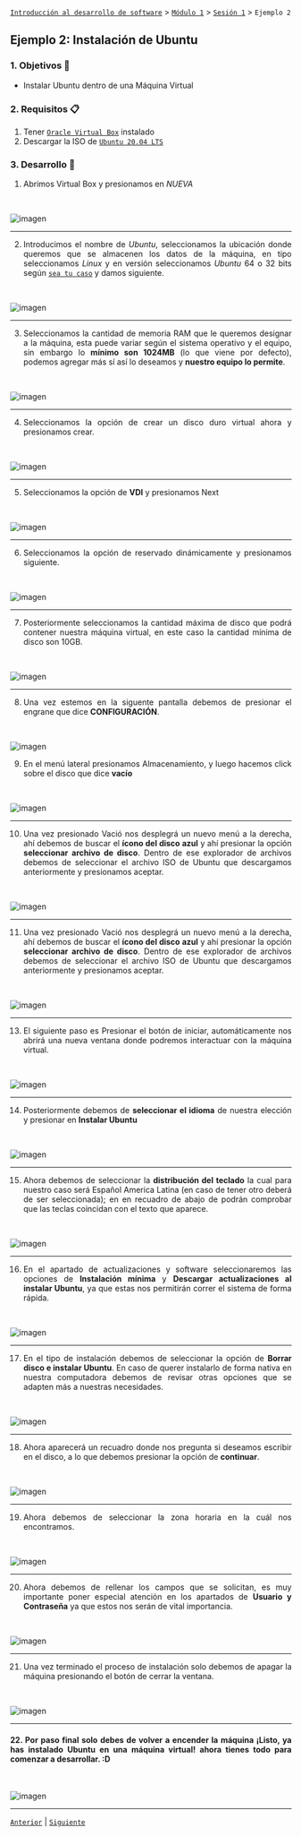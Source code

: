 [`Introducción al desarrollo de software`](../../../README.md) > [`Módulo 1`](../../README.md) > [`Sesión 1`](../README.md) > `Ejemplo 2`

## Ejemplo 2: Instalación de Ubuntu 

<div style="text-align: justify;">

### 1. Objetivos :dart:

- Instalar Ubuntu dentro de una Máquina Virtual

### 2. Requisitos :clipboard:

1. Tener [`Oracle Virtual Box`](https://www.virtualbox.org/) instalado 
2. Descargar la ISO de [`Ubuntu 20.04 LTS`](https://ubuntu.com/#download) 

### 3. Desarrollo :rocket:

1. Abrimos Virtual Box y presionamos en *NUEVA*

<br>

![imagen](Img/nueva.png)

---

2. Introducimos el nombre de *Ubuntu*, seleccionamos la ubicación donde queremos que se almacenen los datos de la máquina, en tipo seleccionamos *Linux* y en versión seleccionamos *Ubuntu* 64 o 32 bits según [`sea tu caso`](https://es.ccm.net/faq/9548-como-saber-si-mi-windows-es-de-32-o-64-bits) y damos siguiente.

<br>

![imagen](Img/Ubuntu.png)

---

3. Seleccionamos la cantidad de memoria RAM que le queremos designar a la máquina, esta puede variar según el sistema operativo y el equipo, sin embargo lo __mínimo son 1024MB__ (lo que viene por defecto), podemos agregar más sí así lo deseamos y __nuestro equipo lo permite__.

<br>

![imagen](Img/RAM.png)

---

4. Seleccionamos la opción de crear un disco duro virtual ahora y presionamos crear.

<br>

![imagen](Img/DISK.png)

---
5. Seleccionamos la opción de __VDI__ y presionamos Next

<br>

![imagen](Img/DISK.png)

---

6. Seleccionamos la opción de reservado dinámicamente y presionamos siguiente.

<br>

![imagen](Img/Din.png)

---

7. Posteriormente seleccionamos la cantidad máxima de disco que podrá contener nuestra máquina virtual, en este caso la cantidad mínima de disco son 10GB.

<br>

![imagen](Img/Disk_size.png)

---

8. Una vez estemos en la siguente pantalla debemos de presionar el engrane que dice __CONFIGURACIÓN__.

<br>

![imagen](Img/config.png)

9. En el menú lateral presionamos Almacenamiento, y luego hacemos click sobre el disco que dice __vacío__

<br>

![imagen](Img/vacio.png)

---

10. Una vez presionado Vació nos desplegrá un nuevo menú a la derecha, ahí debemos de buscar el __ícono del disco azul__ y ahí presionar la opción __seleccionar archivo de disco__. Dentro de ese explorador de archivos debemos de seleccionar el archivo ISO de Ubuntu que descargamos anteriormente y presionamos aceptar.

<br>

![imagen](Img/montar_ISO.png)

---

11. Una vez presionado Vació nos desplegrá un nuevo menú a la derecha, ahí debemos de buscar el __ícono del disco azul__ y ahí presionar la opción __seleccionar archivo de disco__. Dentro de ese explorador de archivos debemos de seleccionar el archivo ISO de Ubuntu que descargamos anteriormente y presionamos aceptar.

<br>

![imagen](Img/montar_ISO.png)

---

13. El siguiente paso es Presionar el botón de iniciar, automáticamente nos abrirá una nueva ventana donde podremos interactuar con la máquina virtual.

<br>

![imagen](Img/Iniciar.png)

---

14. Posteriormente debemos de __seleccionar el idioma__ de nuestra elección y presionar en __Instalar Ubuntu__

<br>

![imagen](Img/Instalar.png)

---

 15. Ahora debemos de seleccionar la __distribución del teclado__ la cual para nuestro caso será Español America Latina (en caso de tener otro deberá de ser seleccionada); en en recuadro de abajo de podrán comprobar que las teclas coincidan con el texto que aparece.

<br>

![imagen](Img/Teclado.png)

---

16. En el apartado de actualizaciones y software seleccionaremos las opciones de __Instalación mínima__ y __Descargar actualizaciones al instalar Ubuntu__, ya que estas nos permitirán correr el sistema de forma rápida. 

<br>

![imagen](Img/Actualizaciones.png)

---

17. En el tipo de instalación debemos de seleccionar la opción de __Borrar disco e instalar Ubuntu__. En caso de querer instalarlo de forma nativa en nuestra computadora debemos de revisar otras opciones que se adapten más a nuestras necesidades.

<br>

![imagen](Img/Tipo_i.png)

---

18. Ahora aparecerá un recuadro donde nos pregunta si deseamos escribir en el disco, a lo que debemos presionar la opción de __continuar__.

<br>

![imagen](Img/Escribir_d.png)

---

19. Ahora debemos de seleccionar la zona horaria en la cuál nos encontramos. 

<br>

![imagen](Img/Zona_h.png)

---

20. Ahora debemos de rellenar los campos que se solicitan, es muy importante poner especial atención en los apartados de __Usuario y Contraseña__ ya que estos nos serán de vital importancia.

<br>

![imagen](Img/Datos.png)

---

21. Una vez terminado el proceso de instalación solo debemos de apagar la máquina presionando el botón de cerrar la ventana.

<br>

![imagen](Img/off.png)

---

#### 22. Por paso final solo debes de volver a encender la máquina __¡Listo, ya has instalado Ubuntu en una máquina virtual!__ ahora tienes todo para comenzar a desarrollar. :D

<br>

![imagen](Img/final.png)

---

[`Anterior`](../README.md) | [`Siguiente`](../Reto-01/README.md)

</div>